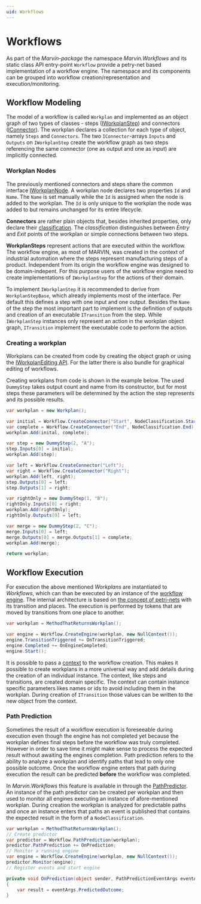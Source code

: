 ```yaml
---
uid: Workflows
---
```

Workflows
==========

As part of the _Marvin-package_ the namespace _Marvin.Workflows_ and its static class API entry-point `Workflow` provide a petry-net based implementation of a workflow engine. The namespace and its components can be grouped into workflow creation/representation and execution/monitoring.

## Workflow Modeling

The model of a workflow is called `Workplan` and implemented as an object graph of two types of classes - steps ([IWorkplanStep](xref:Marvin.Workflows.IWorkplanStep)) and connectors ([IConnector](xref:Marvin.Workflows.IConnector)). The workplan declares a collection for each type of object, namely `Steps` and `Connectors`. The two `IConnector`-arrays `Inputs` and `Outputs` on `IWorkplanStep` create the workflow graph as two steps referencing the same connector (one as output and one as input) are implicitly connected.

### Workplan Nodes

The previously mentioned connectors and steps share the common interface [IWorkplanNode](xref:Marvin.Workflows.IWorkplanNode). A workplan node declares two properties `Id` and `Name`. The `Name` is set manually while the `Id` is assigned when the node is added to the workplan. The `Id` is only unique to the workplan the node was added to but remains unchanged for its entire lifecycle.

**Connectors** are rather plain objects that, besides inherited properties, only declare their [classification](xref:Marvin.Workflows.NodeClassification). The _classification_ distinguishes between _Entry_ and _Exit_ points of the workplan or simple connections between two steps.

**WorkplanSteps** represent actions that are executed within the workflow. The workflow engine, as most of MARVIN, was created in the context of industrial automation where the steps represent manufacturing steps of a product. Independent from its origin the workflow engine was designed to be domain-indepent. For this purpose users of the workflow engine need to create implementations of `IWorkplanStep` for the actions of their domain.

To implement `IWorkplanStep` it is recommended to derive from `WorkplanStepBase`, which already implements most of the interface. Per default this defines a step with one input and one output. Besides the `Name` of the step the most important part to implement is the definition of outputs and creation of an executable `ITransition` from the step. While `IWorkplanStep` instances only represent an action in the workplan object graph, `ITransition` implement the executable code to perform the action. 

### Creating a workplan
Workplans can be created from code by creating the object graph or using the [IWorkplanEditing API](xref:Marvin.Workflows.IWorkplanEditing). For the latter there is also bundle for graphical editing of workflows.

Creating workplans from code is shown in the example below. The used `DummyStep` takes output count and name from its constructor, but for most steps these parameters will be determined by the action the step represents and its possible results.

````cs
var workplan = new Workplan();

var initial = Workflow.CreateConnector("Start", NodeClassification.Start);
var complete = Workflow.CreateConnector("End", NodeClassification.End);
workplan.Add(inital, complete);

var step = new DummyStep(2, "A");
step.Inputs[0] = initial;
workplan.Add(step);

var left = Workflow.CreateConnector("Left");
var right = Workflow.CreateConnector("Right");
workplan.Add(left, right);
step.Outputs[0] = left;
step.Outputs[1] = right;

var rightOnly = new DummyStep(1, "B");
rightOnly.Inputs[0] = right;
workplan.Add(rightOnly);
rightOnly.Outputs[0] = left;

var merge = new DummyStep(2, "C");
merge.Inputs[0] = left;
merge.Outputs[0] = merge.Outputs[1] = complete;
workplan.Add(merge);

return workplan;
````

## Workflow Execution

For execution the above mentioned _Workplans_ are instantiated to _Workflows_, which can than be executed by an instance of the [workflow engine](xref:Marvin.Workflows.IWorkflowEngine). The internal architecture is based on [the concept of petri-nets](https://en.wikipedia.org/wiki/Petri_net) with its transition and places. The execution is performed by tokens that are moved by transitions from one place to another. 

````cs
var workplan = MethodThatReturnsWorkplan();

var engine = Workflow.CreateEngine(workplan, new NullContext());
engine.TransitionTriggered += OnTransitionTriggered;
engine.Completed += OnEngineCompleted;
engine.Start();
````

 It is possible to pass a [context](xref:Marvin.Workflows.IWorkplanContext) to the workflow creation. This makes it possible to create workplans in a more universal way and add details during the creation of an individual instance. The context, like steps and transitions, are created domain specific. The context can contain instance specific parameters likes names or ids to avoid including them in the workplan. During creation of `ITransition` those values can be written to the new object from the context.

### Path Prediction

Sometimes the result of a workflow execution is foreseeable during execution even though the engine has not completed yet because the workplan defines final steps before the workflow was truly completed. However in order to save time it might make sense to process the expected result without awaiting the engines completion. Path prediction refers to the ability to analyze a workplan and identify paths that lead to only one possible outcome. Once the workflow engine enters that path during execution the result can be predicted **before** the workflow was completed.

In _Marvin.Workflows_ this feature is available in through the [PathPredictor](xref:Marvin.Workflows.IPathPredictor). An instance of the path predictor can be created per workplan and then used to monitor all engines executing an instance of afore-mentioned workplan. During creation the workplan is analyzed for predictable paths and once an instance enters that paths an event is published that contains the expected result in the form of a `NodeClassification`. 

````cs
var workplan = MethodThatReturnsWorkplan();
// Create predictor
var predictor = Workflow.PathPrediction(workplan);
predictor.PathPrediction += OnPrediction;
// Monitor a running engine
var engine = Workflow.CreateEngine(workplan, new NullContext());
predictor.Monitor(engine);
// Register events and start engine

private void OnPrediction(object sender, PathPredictionEventArgs eventArgs)
{
    var result = eventArgs.PredictedOutcome;
}
````
